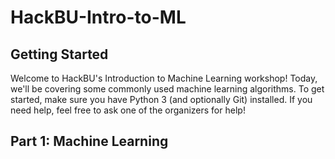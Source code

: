 # HackBU-Intro-to-ML

## Getting Started
Welcome to HackBU's Introduction to Machine Learning workshop! Today, we'll be covering some commonly used machine learning algorithms. To get started, make sure you have Python 3 (and optionally Git) installed. If you need help, feel free to ask one of the organizers for help!

## Part 1: Machine Learning
